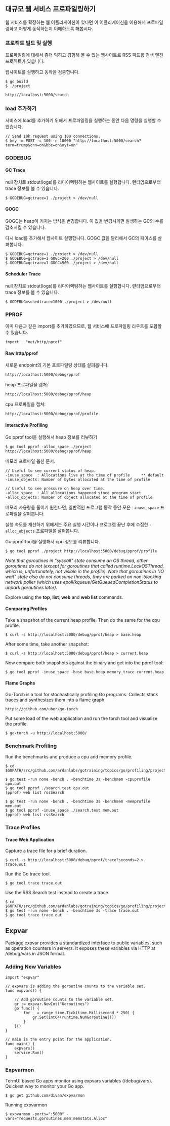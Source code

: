 ## 대규모 웹 서비스 프로파일링하기

웹 서비스를 확장하는 웹 어플리케이션이 있다면 이 어플리케이션을 이용해서 프로파일링하고 어떻게 동작하는지 이해하도록 해봅시다.

### 프로젝트 빌드 및 실행

프로파일링에 대해서 좀더 익히고 경험해 볼 수 있는 웹사이트로 RSS 피드용 검색 엔진 프로젝트가 있습니다.

웹사이트를 실행하고 동작을 검증합니다.

	$ go build
	$ ./project

	http://localhost:5000/search

### load 추가하기

서비스에 load를 추가하기 위해서 프로파일링을 실행하는 동안 다음 명령을 실행할 수 있습니다.

	// Send 10k request using 100 connections.
	$ hey -m POST -c 100 -n 10000 "http://localhost:5000/search?term=trump&cnn=on&bbc=on&nyt=on"

### GODEBUG

#### GC Trace

null 장치로 stdout(logs)를 리다이렉팅하는 웹사이트를 실행합니다. 런타임으로부터 trace 정보를 볼 수 있습니다.

	$ GODEBUG=gctrace=1 ./project > /dev/null

#### GOGC

GOGC는 heap이 커지는 방식을 변경합니다. 이 값을 변경시키면 발생하는 GC의 수를 감소시킬 수 있습니다.

다시 load를 추가해서 웹사이트 실행합니다. GOGC 값을 달리해서 GC의 페이스를 살펴봅니다.

	$ GODEBUG=gctrace=1 ./project > /dev/null  
	$ GODEBUG=gctrace=1 GOGC=200 ./project > /dev/null  
	$ GODEBUG=gctrace=1 GOGC=500 ./project > /dev/null

#### Scheduler Trace

null 장치로 stdout(logs)를 리다이렉팅하는 웹사이트를 실행합니다. 런타임으로부터 trace 정보를 볼 수 있습니다.

	$ GODEBUG=schedtrace=1000 ./project > /dev/null

### PPROF

이미 다음과 같은 import를 추가하였으므로, 웹 서비스에 프로파일링 라우트를 포함할 수 있습니다.

	import _ "net/http/pprof"

#### Raw http/pprof

새로운 endpoint의 기본 프로파일링 상태를 살펴봅니다.

	http://localhost:5000/debug/pprof

heap 프로파일을 캡쳐:

	http://localhost:5000/debug/pprof/heap

cpu 프로파일을 캡쳐:

	http://localhost:5000/debug/pprof/profile

#### Interactive Profiling

Go pprof tool을 실행해서 heap 정보를 리뷰하기

	$ go tool pprof -alloc_space ./project http://localhost:5000/debug/pprof/heap

메모리 프로파일 옵션 문서.

    // Useful to see current status of heap.
	-inuse_space  : Allocations live at the time of profile  	** default
	-inuse_objects: Number of bytes allocated at the time of profile

	// Useful to see pressure on heap over time.
	-alloc_space  : All allocations happened since program start
	-alloc_objects: Number of object allocated at the time of profile

메모리 사용량을 줄이기 원한다면, 일반적인 프로그램 동작 동안 모은 `-inuse_space` 프로파일을 살펴봅니다.

실행 속도를 개선하기 위해서는 주요 실행 시간이나 프로그램 끝난 후에 수집한 `-alloc_objects` 프로파일을 살펴봅니다.

Go pprof tool을 실행해서 cpu 정보를 리뷰합니다.

	$ go tool pprof ./project http://localhost:5000/debug/pprof/profile

_Note that goroutines in "syscall" state consume an OS thread, other goroutines do not (except for goroutines that called runtime.LockOSThread, which is, unfortunately, not visible in the profile). Note that goroutines in "IO wait" state also do not consume threads, they are parked on non-blocking network poller (which uses epoll/kqueue/GetQueuedCompletionStatus to unpark goroutines later)._

Explore using the **top**, **list**, **web** and **web list** commands.

#### Comparing Profiles

Take a snapshot of the current heap profile. Then do the same for the cpu profile.

    $ curl -s http://localhost:5000/debug/pprof/heap > base.heap

After some time, take another snapshot:

    $ curl -s http://localhost:5000/debug/pprof/heap > current.heap

Now compare both snapshots against the binary and get into the pprof tool:

    $ go tool pprof -inuse_space -base base.heap memory_trace current.heap

#### Flame Graphs

Go-Torch is a tool for stochastically profiling Go programs. Collects stack traces and synthesizes them into a flame graph.

	https://github.com/uber/go-torch

Put some load of the web application and run the torch tool and visualize the profile.

	$ go-torch -u http://localhost:5000/

### Benchmark Profiling

Run the benchmarks and produce a cpu and memory profile.

	$ cd $GOPATH/src/github.com/ardanlabs/gotraining/topics/go/profiling/project/search

	$ go test -run none -bench . -benchtime 3s -benchmem -cpuprofile cpu.out
	$ go tool pprof ./search.test cpu.out
	(pprof) web list rssSearch

	$ go test -run none -bench . -benchtime 3s -benchmem -memprofile mem.out
	$ go tool pprof -inuse_space ./search.test mem.out
	(pprof) web list rssSearch

### Trace Profiles

#### Trace Web Application

Capture a trace file for a brief duration.

	$ curl -s http://localhost:5000/debug/pprof/trace?seconds=2 > trace.out

Run the Go trace tool.

	$ go tool trace trace.out

Use the RSS Search test instead to create a trace.

	$ cd $GOPATH/src/github.com/ardanlabs/gotraining/topics/go/profiling/project/search
	$ go test -run none -bench . -benchtime 3s -trace trace.out
	$ go tool trace trace.out

## Expvar

Package expvar provides a standardized interface to public variables, such as operation counters in servers. It exposes these variables via HTTP at /debug/vars in JSON format.

### Adding New Variables

	import "expvar"

	// expvars is adding the goroutine counts to the variable set.
	func expvars() {

		// Add goroutine counts to the variable set.
		gr := expvar.NewInt("Goroutines")
		go func() {
			for _ = range time.Tick(time.Millisecond * 250) {
				gr.Set(int64(runtime.NumGoroutine()))
			}
		}()
	}

	// main is the entry point for the application.
	func main() {
		expvars()
		service.Run()
	}

### Expvarmon

TermUI based Go apps monitor using expvars variables (/debug/vars). Quickest way to monitor your Go app.

	$ go get github.com/divan/expvarmon

Running expvarmon

	$ expvarmon -ports=":5000" -vars="requests,goroutines,mem:memstats.Alloc"
